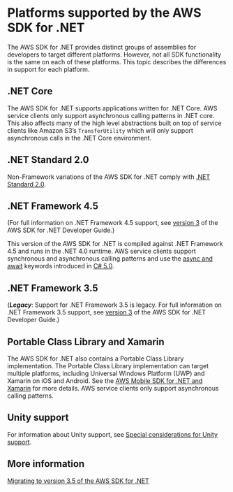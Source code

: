 # Platforms supported by the AWS SDK for \.NET<a name="net-dg-supported-platforms"></a>

The AWS SDK for \.NET provides distinct groups of assemblies for developers to target different platforms\. However, not all SDK functionality is the same on each of these platforms\. This topic describes the differences in support for each platform\.

## \.NET Core<a name="net-core"></a>

The AWS SDK for \.NET supports applications written for \.NET Core\. AWS service clients only support asynchronous calling patterns in \.NET core\. This also affects many of the high level abstractions built on top of service clients like Amazon S3’s `TransferUtility` which will only support asynchronous calls in the \.NET Core environment\.

## \.NET Standard 2\.0<a name="net-standard-2"></a>

Non\-Framework variations of the AWS SDK for \.NET comply with [\.NET Standard 2\.0](https://docs.microsoft.com/en-us/dotnet/standard/net-standard)\.

## \.NET Framework 4\.5<a name="net-dg-platform-diff-netfx45"></a>

\(For full information on \.NET Framework 4\.5 support, see [version 3](../../v3/developer-guide/welcome.html) of the AWS SDK for \.NET Developer Guide\.\)

This version of the AWS SDK for \.NET is compiled against \.NET Framework 4\.5 and runs in the \.NET 4\.0 runtime\. AWS service clients support synchronous and asynchronous calling patterns and use the [async and await](https://docs.microsoft.com/en-us/previous-versions/hh191443(v=vs.140)) keywords introduced in [C\# 5\.0](https://en.wikipedia.org/wiki/C_Sharp_%28programming_language%29#Versions)\.

## \.NET Framework 3\.5<a name="net-dg-platform-diff-winrt"></a>

\(***Legacy***: Support for \.NET Framework 3\.5 is legacy\. For full information on \.NET Framework 3\.5 support, see [version 3](../../v3/developer-guide/welcome.html) of the AWS SDK for \.NET Developer Guide\.\)

## Portable Class Library and Xamarin<a name="portable-class-library"></a>

The AWS SDK for \.NET also contains a Portable Class Library implementation\. The Portable Class Library implementation can target multiple platforms, including Universal Windows Platform \(UWP\) and Xamarin on iOS and Android\. See the [AWS Mobile SDK for \.NET and Xamarin](https://docs.aws.amazon.com/mobile/sdkforxamarin/developerguide/Welcome.html) for more details\. AWS service clients only support asynchronous calling patterns\.

## Unity support<a name="unity-support"></a>

For information about Unity support, see [Special considerations for Unity support](unity-special.md)\.

## More information<a name="more-info"></a>

[Migrating to version 3\.5 of the AWS SDK for \.NET](net-dg-v35.md)